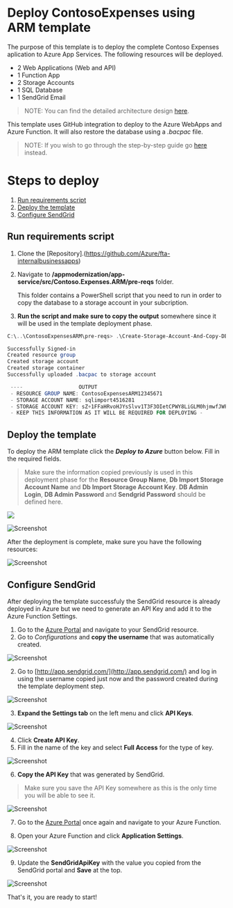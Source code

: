 # Deploy ContosoExpenses using ARM template
The purpose of this template is to deploy the complete Contoso Expenses aplication to Azure App Services. The following resources will be deployed.
* 2 Web Applications (Web and API)
* 1 Function App
* 2 Storage Accounts
* 1 SQL Database
* 1 SendGrid Email 

> NOTE: You can find the detailed architecture design [here](https://github.com/Azure/fta-internalbusinessapps/blob/master/appmodernization/app-service/articles/media/app-service/appmod-pic-poc-visio.png).

This template uses GitHub integration to deploy to the Azure WebApps and Azure Function. It will also restore the database using a _.bacpac_ file.

> NOTE: If you wish to go through the step-by-step guide go [here](https://github.com/Azure/fta-internalbusinessapps/blob/master/appmodernization/app-service/articles/app-service.md) instead.

# Steps to deploy
1. [Run requirements script](#run-requirements-script)
2. [Deploy the template](#deploy-the-template)
3. [Configure SendGrid](#configure-sendgrid)


## Run requirements script
1. Clone the [Repository].(https://github.com/Azure/fta-internalbusinessapps)
2. Navigate to **/appmodernization/app-service/src/Contoso.Expenses.ARM/pre-reqs** folder.

    This folder contains a PowerShell script that you need to run in order to copy the database to a storage account in your subcription.

3. **Run the script and make sure to copy the output** somewhere since it will be used in the template deployment phase.

````POWERSHELL
C:\..\ContosoExpensesARM\pre-reqs> .\Create-Storage-Account-And-Copy-DB.ps1

Successfully Signed-in
Created resource group
Created storage account
Created storage container
Successfully uploaded .bacpac to storage account

 ----                  OUTPUT                  
 - RESOURCE GROUP NAME: ContosoExpensesARM12345671
 - STORAGE ACCOUNT NAME: sqlimport4516281
 - STORAGE ACCOUNT KEY: sZ+1FFaHRvoHJYsSlvv1T3F3OIetCPWY8LiGLM0hjmwfJWPke5LHz5d2vHc5Q9EOPRmeXp+4AADVAUq5UG7HKkWA==
 - KEEP THIS INFORMATION AS IT WILL BE REQUIRED FOR DEPLOYING -
````


## Deploy the template
To deploy the ARM template click the **_Deploy to Azure_** button below. Fill in the required fields.

> Make sure the information copied previously is used in this deployment phase for the **Resource Group Name**, **Db Import Storage Account Name** and **Db Import Storage Account Key**. **DB Admin Login**, **DB Admin Password** and **Sendgrid Password** should be defined here.

<a href="https://azuredeploy.net/?repository=https://github.com/Azure/fta-internalbusinessapps/tree/master/appmodernization/app-service/src/Contoso.Expenses.ARM" target="_blank">
    <img src="http://azuredeploy.net/deploybutton.svg"/>
</a>

![Screenshot](media/app-service-with-arm-template/img08.png)

After the deployment is complete, make sure you have the following resources:

![Screenshot](media/app-service-with-arm-template/img09.png)


## Configure SendGrid
After deploying the template successfuly the SendGrid resource is already deployed in Azure but we need to generate an API Key and add it to the Azure Function Settings.

1. Go to the [Azure Portal](https://portal.azure.com) and navigate to your SendGrid resource.
2. Go to _Configurations_ and **copy the username** that was automatically created.

![Screenshot](media/app-service-with-arm-template/img01.png)

2. Go to [http://app.sendgrid.com/](http://app.sendgrid.com/) and log in using the username copied just now and the password created during the template deployment step.

![Screenshot](media/app-service-with-arm-template/img02.png)

3. **Expand the Settings tab** on the left menu and click **API Keys**.

![Screenshot](media/app-service-with-arm-template/img03.png)

4. Click **Create API Key**.
5. Fill in the name of the key and select **Full Access** for the type of key.

![Screenshot](media/app-service-with-arm-template/img04.png)

6. **Copy the API Key** that was generated by SendGrid.
> Make sure you save the API Key somewhere as this is the only time you will be able to see it.

![Screenshot](media/app-service-with-arm-template/img05.png)

7. Go to the [Azure Portal](https://portal.azure.com) once again and navigate to your Azure Function.

8. Open your Azure Function and click **Application Settings**.

![Screenshot](media/app-service-with-arm-template/img06.png)

9. Update the **SendGridApiKey** with the value you copied from the SendGrid portal and **Save** at the top.

![Screenshot](media/app-service-with-arm-template/img07.png)


That's it, you are ready to start!
